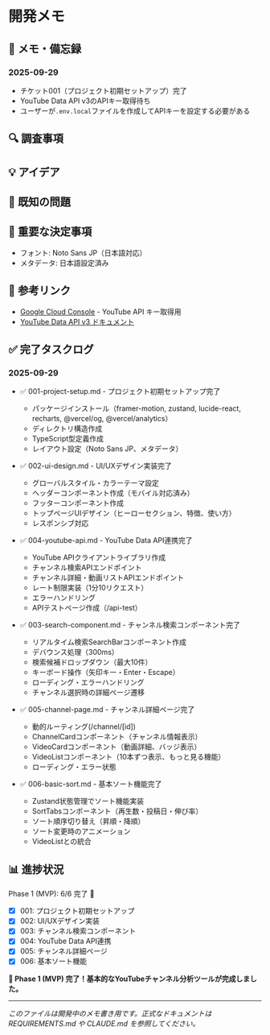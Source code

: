 # 開発メモ

## 📝 メモ・備忘録
### 2025-09-29
- チケット001（プロジェクト初期セットアップ）完了
- YouTube Data API v3のAPIキー取得待ち
- ユーザーが`.env.local`ファイルを作成してAPIキーを設定する必要がある

## 🔍 調査事項
<!-- 後で調査が必要な項目 -->

## 💡 アイデア
<!-- 実装アイデアや改善案 -->

## 🐛 既知の問題
<!-- 発見したバグや問題点 -->

## 📌 重要な決定事項
- フォント: Noto Sans JP（日本語対応）
- メタデータ: 日本語設定済み

## 🔗 参考リンク
- [Google Cloud Console](https://console.cloud.google.com/) - YouTube API キー取得用
- [YouTube Data API v3 ドキュメント](https://developers.google.com/youtube/v3)

## ✅ 完了タスクログ
### 2025-09-29
- ✅ 001-project-setup.md - プロジェクト初期セットアップ完了
  - パッケージインストール（framer-motion, zustand, lucide-react, recharts, @vercel/og, @vercel/analytics）
  - ディレクトリ構造作成
  - TypeScript型定義作成
  - レイアウト設定（Noto Sans JP、メタデータ）
- ✅ 002-ui-design.md - UI/UXデザイン実装完了
  - グローバルスタイル・カラーテーマ設定
  - ヘッダーコンポーネント作成（モバイル対応済み）
  - フッターコンポーネント作成
  - トップページUIデザイン（ヒーローセクション、特徴、使い方）
  - レスポンシブ対応
- ✅ 004-youtube-api.md - YouTube Data API連携完了
  - YouTube APIクライアントライブラリ作成
  - チャンネル検索APIエンドポイント
  - チャンネル詳細・動画リストAPIエンドポイント
  - レート制限実装（1分10リクエスト）
  - エラーハンドリング
  - APIテストページ作成（/api-test）
- ✅ 003-search-component.md - チャンネル検索コンポーネント完了
  - リアルタイム検索SearchBarコンポーネント作成
  - デバウンス処理（300ms）
  - 検索候補ドロップダウン（最大10件）
  - キーボード操作（矢印キー・Enter・Escape）
  - ローディング・エラーハンドリング
  - チャンネル選択時の詳細ページ遷移

- ✅ 005-channel-page.md - チャンネル詳細ページ完了
  - 動的ルーティング(/channel/[id])
  - ChannelCardコンポーネント（チャンネル情報表示）
  - VideoCardコンポーネント（動画詳細、バッジ表示）
  - VideoListコンポーネント（10本ずつ表示、もっと見る機能）
  - ローディング・エラー状態

- ✅ 006-basic-sort.md - 基本ソート機能完了
  - Zustand状態管理でソート機能実装
  - SortTabsコンポーネント（再生数・投稿日・伸び率）
  - ソート順序切り替え（昇順・降順）
  - ソート変更時のアニメーション
  - VideoListとの統合

## 📊 進捗状況
Phase 1 (MVP): 6/6 完了 🎉
- [x] 001: プロジェクト初期セットアップ
- [x] 002: UI/UXデザイン実装
- [x] 003: チャンネル検索コンポーネント
- [x] 004: YouTube Data API連携
- [x] 005: チャンネル詳細ページ
- [x] 006: 基本ソート機能

**🎊 Phase 1 (MVP) 完了！基本的なYouTubeチャンネル分析ツールが完成しました。**

---

_このファイルは開発中のメモ書き用です。正式なドキュメントは REQUIREMENTS.md や CLAUDE.md を参照してください。_
